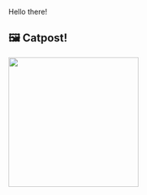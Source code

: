 Hello there!



## 🖼️ Catpost!

<sub>
    <img src="https://cdn2.thecatapi.com/images/MTc0NjYyOA.gif" height="256">
</sub>


